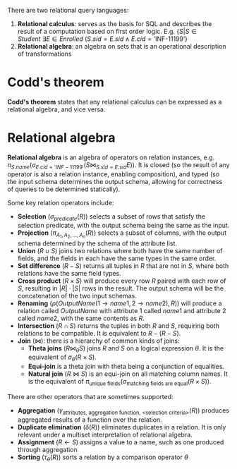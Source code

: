 There are two relational query languages:
1. **Relational calculus**: serves as the basis for SQL and describes the result of a computation based on first order logic. E.g. $\left\{S|S\in Student\ \exists E\in Enrolled\ (S.sid=E.sid\wedge E.cid=\text{'INF-11199'}\right\}$
2. **Relational algebra**: an algebra on sets that is an operational description of transformations
# Codd's theorem
**Codd's theorem** states that any relational calculus can be expressed as a relational algebra, and vice versa.
# Relational algebra
**Relational algebra** is an algebra of operators on relation instances, e.g. $\pi_{S.name}(\sigma_{E.cid='INF-11199'}(S\bowtie_{S.sid=E.sid}E))$. It is closed (so the result of any operator is also a relation instance, enabling composition), and typed (so the input schema determines the output schema, allowing for correctness of queries to be determined statically).

Some key relation operators include:
- **Selection** ($\sigma_{predicate}(R)$) selects a subset of rows that satisfy the selection predicate, with the output schema being the same as the input.
- **Projection** ($\pi_{A_1,A_2,...,A_n}(R)$) selects a subset of columns, with the output schema determined by the schema of the attribute list.
- **Union** ($R\cup S$) joins two relations where both have the same number of fields, and the fields in each have the same types in the same order.
- **Set difference** ($R-S$) returns all tuples in $R$ that are not in $S$, where both relations have the same field types.
- **Cross product** ($R\times S$) will produce every row $R$ paired with each row of $S$, resulting in $|R|\cdot|S|$ rows in the result. The output schema will be the concatenation of the two input schemas. 
- **Renaming** ($\rho(OutputName(1\rightarrow name1, 2\rightarrow name2), R)$) will produce a relation called $OutputName$ with attribute 1 called $name1$ and attribute 2 called $name2$, with the same contents as $R$. 
- **Intersection** ($R\cap S$) returns the tuples in both $R$ and $S$, requiring both relations to be compatible. It is equivalent to $R-(R-S)$.
- **Join** ($\bowtie$): there is a hierarchy of common kinds of joins:
	- **Theta joins** ($R\bowtie_\theta S$) joins $R$ and $S$ on a logical expression $\theta$. It is the equivalent of $\sigma_\theta(R\times S)$.
	- **Equi-join** is a theta join with theta being a conjunction of equalities.
	- **Natural join** ($R\bowtie S$) is an equi-join on all matching column names. It is the equivalent of $\pi_\text{unique fields}(\sigma_\text{matching fields are equal}(R\times S))$.

There are other operators that are sometimes supported:
- **Aggregation** ($\gamma_\text{attributes, aggregation function, <selection criteria>}(R)$) produces aggregated results of a function over the relation.
- **Duplicate elimination** ($\delta(R)$) eliminates duplicates in a relation. It is only relevant under a multiset interpretation of relational algebra.
- **Assignment** ($R\leftarrow S$) assigns a value to a name, such as one produced through aggregation
- **Sorting** ($\tau_\theta(R)$) sorts a relation by a comparison operator $\theta$